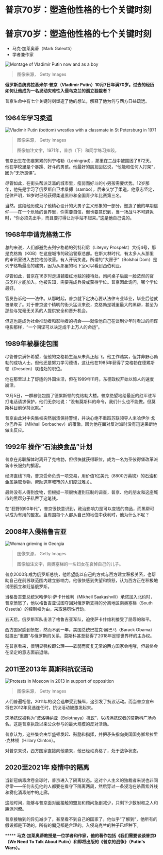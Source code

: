 # 普京70岁：塑造他性格的七个关键时刻

#  普京70岁：塑造他性格的七个关键时刻

  * 马克·加莱奥蒂（Mark Galeotti） 
  * 学者兼作家 


![Montage of Vladimir Putin now and as a boy](_126980089_b4c426e6-d1f3-4806-9893-a42bdb2c02f5.png)

> 图像来源，  Getty Images

**俄罗斯总统弗拉基米尔·普京（Vladimir Putin）10月7日年满70岁。过去的经历如何让他成为一名发动灾难性入侵乌克兰的孤立独裁者？**

普京生命中有七个关键时刻塑造了他的想法，解释了他为何与西方日益疏远。

##  1964年学习柔道

![Vladimir Putin \(bottom\) wrestles with a classmate in St Petersburg in 1971](_126979824_putin_at_70_4_976-nc.png)

> 图像来源，  Getty Images
>
> 图像加注文字，1971年，普京（下）和同学练习摔跤。

普京出生在伤痕累累的列宁格勒（Leningrad），那里在二战中被围困了872天。他在学校里是个暴躁、好斗的男孩。他最好的朋友回忆说，“他能和任何人打架”，因为“无所畏惧”。

尽管如此，在街头帮派泛滥的城市里，瘦弱而好斗的小男孩需要优势。12岁那年，他先是学习了俄罗斯自卫术桑搏（sambo），后来又学了柔道。他意志坚定，纪律严明，18岁时已经获得柔道黑带和全国青少年比赛第三名。

当然，这段经历成为了他精心设计的大男子主义形象的一部分，塑造了他的早期信仰——在一个危险的世界里，你需要自信，但也要意识到，当一场战斗不可避免时，“你必须先出手，而且要打得让对手站不起来。”这是他自己说的。

##  1968年申请克格勃工作

总的来说，人们都避免去列宁格勒的列特利尼（Liteyny Prospekt）大街4号，那是克格勃（KGB）在这座城市的政治警察总部。在斯大林时代，有太多人从那里的审讯室进入古拉格劳改营。有人开玩笑说，所谓的“大房子”（Bolshoi Dom）是列宁格勒最高的建筑，因为从那里的地下室可以看到西伯利亚。

尽管如此，普京在16岁时走进铺着红地毯的接待处，询问桌子后面一脸茫然的官员怎样才能加入。他被告知，需要完成兵役或获得学位。普京因此询问，哪个学位最好。

官员告诉他——法律。从那时起，普京就下定决心要从法律专业毕业，毕业后他就被录取了。对于普京这个精明的街头猛汉来说，克格勃是城里最大的黑帮，甚至为那些与党毫无关系的人提供安全和晋升机会。

但这也是成为社会推动者和影响者的机会——就像他自己在谈到少年时看过的间谍电影那样，“一个间谍可以决定成千上万人的命运”。

##  1989年被暴徒包围

尽管普京满怀希望，但他的克格勃生涯从未真正起飞。他工作踏实，但并非野心勃勃的成功人士。但他还是努力学习德语，这让他在1985年获得了克格勃在德累斯顿（Dresden）联络处的职位。

他在那里过上了舒适的外国生活，但在1989年11月，东德政权开始以惊人的速度崩溃。

12月5日，一群暴徒包围了德累斯顿的克格勃大楼。普京绝望地给最近的红军驻军打电话请求保护，他们无奈地说：“没有莫斯科的命令，我们什么也不能做。但莫斯科目前保持沉默。”

普京由此对中央集权突然崩溃保持警惕，并决心绝不重蹈苏联领导人米哈伊尔·戈尔巴乔夫（Mikhail Gorbachev）的覆辙，因为他在面对反对派时没有迅速果断地做出反应。

##  1992年 操作“石油换食品”计划

普京在苏联解体时离开了克格勃，但很快就获得职位，成为一名为圣彼得堡改革派新市长服务的掮客。

经济直线下降，普京受命负责一项交易，用价值1亿美元（8800万英镑）的石油和金属换取食物，帮助这座城市的人们度过难关。

最终没有人得到食物，但根据一项很快遭到压制的调查，普京、他的朋友和这座城市的黑帮分子私吞了这笔钱。

在“狂野的90年代”，普京很快意识到，政治影响力是可以变钱的商品，而黑帮可以成为有用的盟友。当周围每个人都从自己的地位中获利时，他为什么不呢？

##  2008年入侵格鲁吉亚

![Woman grieving in Georgia](_126979826_putin_georgia1.png)

> 图像来源，  Getty Images
>
> 图像加注文字，南奧塞梯的一名妇女在哀悼自己的儿子。

普京2000年成为俄罗斯总统，他希望能以自己的方式与西方建立积极关系，也帮助自己在前苏联范围内建立影响力。他很快感到失望和愤怒，认为西方正在积极地试图孤立和贬低俄罗斯。

当格鲁吉亚总统米哈伊尔·萨卡什维利（Mikheil Saakashvili）承诺加入北约时，普京愤怒了，他以格鲁吉亚试图夺回对俄罗斯支持的分离地区南奥塞梯（South Ossetia）的控制权为由，采取惩罚性行动。

五天后，俄罗斯军队击溃了格鲁吉亚军队，迫使萨卡什维利接受了屈辱的和平。

西方国家感到愤怒，然而不到一年，美国总统巴拉克·奥巴马（Barack Obama）就提出“重置”与俄罗斯的关系，莫斯科甚至获得了2018年足球世界杯的主办权。

在普京看来，很明显强权即公理——软弱而反复无常的西方国家会咆哮，但最终会在坚定的意志面前退缩。

##  2011至2013年 莫斯科抗议活动

![Protests in Moscow in 2013 in support of opposition](_126979822_putin_at_70_2_976-nc.png)

> 图像来源，  Getty Images

人们普遍相信，2011年的议会选举受到操纵，这引发了抗议活动。而当普京宣布将在2012年竞选连任时，抗议活动被激发起来。

这场抗议被称为“波洛特纳亚（Bolotnaya）抗议”，以挤满抗议者的莫斯科广场命名。这是普京执政以来公众参与的最大规模的反对活动。

普京认为，这些集会由华盛顿发起、鼓励和指挥，并把矛头指向美国国务卿希拉里·克林顿（Hillary Clinton）。

对普京来说，西方国家直接向他袭来，他已经动真格了，处于战争状态。

##  2020至2021年 疫情中的隔离

当新冠病毒席卷全球时，普京进入了隔离状态。这对个人主义的独裁者来说也非同寻常——任何去见他的人都要在看守下隔离两周，然后穿过一条浸泡在杀菌紫外线和雾化消毒剂中的走廊。

这段时间，能够与普京面对面接触的盟友和顾问急剧减少，只剩下少数附和之人和鹰派同僚。

普京接触到的异见减少了，甚至看不到自己的国家了。他似乎“了解到”，他所有的假设都是正确的，所有的偏见都是合理的。入侵乌克兰的种子已经种下。

***** **马克·加莱奥蒂教授是一位学者和作家，他的著作包括《我们需要谈谈普京》（We Need To Talk About Putin）和即将出版的《普京的战争》（Putin's Wars）。**


